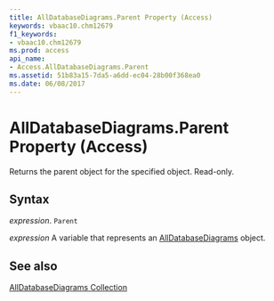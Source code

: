 ```yaml
---
title: AllDatabaseDiagrams.Parent Property (Access)
keywords: vbaac10.chm12679
f1_keywords:
- vbaac10.chm12679
ms.prod: access
api_name:
- Access.AllDatabaseDiagrams.Parent
ms.assetid: 51b83a15-7da5-a6dd-ec04-28b00f368ea0
ms.date: 06/08/2017
---
```



# AllDatabaseDiagrams.Parent Property (Access)

Returns the parent object for the specified object. Read-only.


## Syntax

 _expression_. `Parent`

 _expression_ A variable that represents an [AllDatabaseDiagrams](./Access.AllDatabaseDiagrams.md) object.


## See also


[AllDatabaseDiagrams Collection](Access.AllDatabaseDiagrams.md)

